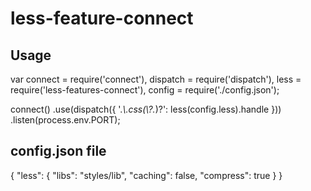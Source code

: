 less-feature-connect
=======

Usage
-----

var connect = require('connect'),
	dispatch = require('dispatch'),
    less = require('less-features-connect'),
	config = require('./config.json');

connect()
    .use(dispatch({ '.*\\.css(\\?.*)?': less(config.less).handle }))
    .listen(process.env.PORT);


config.json file
----------------

{
	"less": {
		"libs": "styles/lib",
		"caching": false,
		"compress": true
	}
}